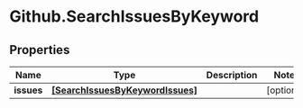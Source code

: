 # Github.SearchIssuesByKeyword

## Properties

Name | Type | Description | Notes
------------ | ------------- | ------------- | -------------
**issues** | [**[SearchIssuesByKeywordIssues]**](SearchIssuesByKeywordIssues.md) |  | [optional] 


